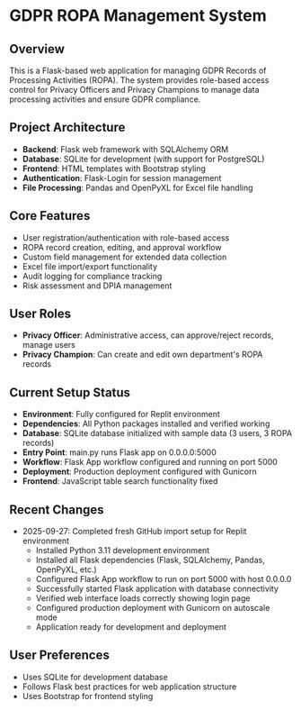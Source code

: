 # GDPR ROPA Management System

## Overview
This is a Flask-based web application for managing GDPR Records of Processing Activities (ROPA). The system provides role-based access control for Privacy Officers and Privacy Champions to manage data processing activities and ensure GDPR compliance.

## Project Architecture
- **Backend**: Flask web framework with SQLAlchemy ORM
- **Database**: SQLite for development (with support for PostgreSQL)
- **Frontend**: HTML templates with Bootstrap styling
- **Authentication**: Flask-Login for session management
- **File Processing**: Pandas and OpenPyXL for Excel file handling

## Core Features
- User registration/authentication with role-based access
- ROPA record creation, editing, and approval workflow
- Custom field management for extended data collection
- Excel file import/export functionality
- Audit logging for compliance tracking
- Risk assessment and DPIA management

## User Roles
- **Privacy Officer**: Administrative access, can approve/reject records, manage users
- **Privacy Champion**: Can create and edit own department's ROPA records

## Current Setup Status
- **Environment**: Fully configured for Replit environment
- **Dependencies**: All Python packages installed and verified working
- **Database**: SQLite database initialized with sample data (3 users, 3 ROPA records)
- **Entry Point**: main.py runs Flask app on 0.0.0.0:5000
- **Workflow**: Flask App workflow configured and running on port 5000
- **Deployment**: Production deployment configured with Gunicorn
- **Frontend**: JavaScript table search functionality fixed

## Recent Changes
- 2025-09-27: Completed fresh GitHub import setup for Replit environment
  - Installed Python 3.11 development environment
  - Installed all Flask dependencies (Flask, SQLAlchemy, Pandas, OpenPyXL, etc.)
  - Configured Flask App workflow to run on port 5000 with host 0.0.0.0
  - Successfully started Flask application with database connectivity
  - Verified web interface loads correctly showing login page
  - Configured production deployment with Gunicorn on autoscale mode
  - Application ready for development and deployment

## User Preferences
- Uses SQLite for development database
- Follows Flask best practices for web application structure
- Uses Bootstrap for frontend styling